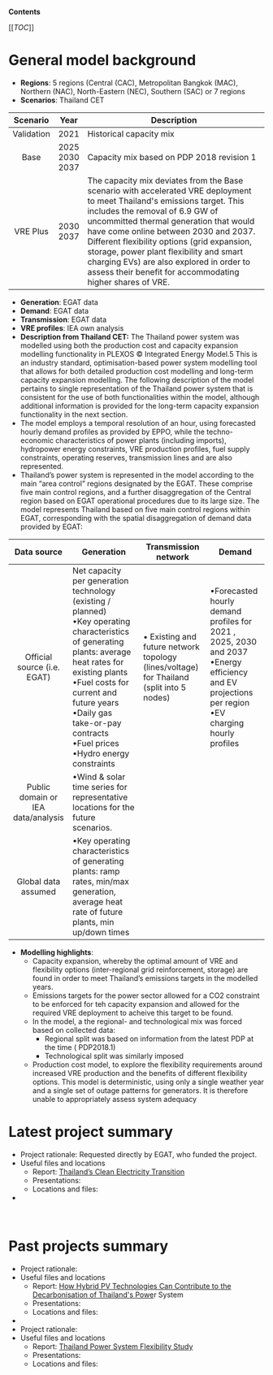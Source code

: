 **Contents**

[[_TOC_]]

# **General model background**

- **Regions**: 5 regions (Central (CAC), Metropolitan Bangkok (MAC), Northern (NAC), North-Eastern (NEC), Southern (SAC) or 7 regions
- **Scenarios**: Thailand CET

| Scenario | Year | Description |
|:--------:|:----:|-------------|
| Validation | 2021 | Historical capacity mix |
| Base | 2025<br>2030<br>2037 | Capacity mix based on PDP 2018 revision 1 |
| VRE Plus | 2030<br>2037 | The capacity mix deviates from the Base scenario with accelerated VRE deployment to meet Thailand's emissions target. This includes the removal of 6.9 GW of uncommitted thermal generation that would have come online between 2030 and 2037.<br>Different flexibility options (grid expansion, storage, power plant flexibility and smart charging EVs) are also explored in order to assess their benefit for accommodating higher shares of VRE. |

- **Generation**: EGAT data
- **Demand**: EGAT data
- **Transmission**: EGAT data
- **VRE profiles**: IEA own analysis
- **Description from Thailand CET:** The Thailand power system was modelled using both the production cost and capacity expansion modelling functionality in PLEXOS © Integrated Energy Model.5 This is an industry standard, optimisation-based power system modelling tool that allows for both detailed production cost modelling and long-term capacity expansion modelling. The following description of the model pertains to single representation of the Thailand power system that is consistent for the use of both functionalities within the model, although additional information is provided for the long-term capacity expansion functionality in the next section.
- The model employs a temporal resolution of an hour, using forecasted hourly demand profiles as provided by EPPO, while the techno-economic characteristics of power plants (including imports), hydropower energy constraints, VRE production profiles, fuel supply constraints, operating reserves, transmission lines and are also represented.
- Thailand’s power system is represented in the model according to the main “area control” regions designated by the EGAT. These comprise five main control regions, and a further disaggregation of the Central region based on EGAT operational procedures due to its large size. The model represents Thailand based on five main control regions within EGAT, corresponding with the spatial disaggregation of demand data provided by EGAT:

| Data source | Generation | Transmission network | Demand |
|:-----------:|------------|----------------------|--------|
| Official source (i.e. EGAT) | Net capacity per generation technology (existing / planned) <br>•Key operating characteristics of generating plants: average heat rates for existing plants <br>•Fuel costs for current and future years <br>•Daily gas take-or-pay contracts <br>•Fuel prices <br>•Hydro energy constraints | • Existing and future network topology (lines/voltage) for Thailand (split into 5 nodes) | •Forecasted hourly demand profiles for 2021 , 2025, 2030 and 2037 <br>•Energy efficiency and EV projections per region <br>•EV charging hourly profiles |
| Public domain or IEA data/analysis | •Wind & solar time series for representative locations for the future scenarios. |  |  |
| Global data assumed | •Key operating characteristics of generating plants: ramp rates, min/max generation, average heat rate of future plants, min up/down times |  |  |

- **Modelling highlights**:
  - Capacity expansion, whereby the optimal amount of VRE and flexibility options (inter-regional grid reinforcement, storage) are found in order to meet Thailand’s emissions targets in the modelled years.
  - Emissions targets for the power sector allowed for a CO2 constraint to be enforced for teh capacity expansion and allowed for the required VRE deployment to acheive this target to be found.
  - In the model, a the regional- and technological mix was forced based on collected data:
    * Regional split was based on information from the latest PDP at the time ( PDP2018.1)
    * Technological split was similarly imposed
  - Production cost model, to explore the flexibility requirements around increased VRE production and the benefits of different flexibility options. This model is deterministic, using only a single weather year and a single set of outage patterns for generators. It is therefore unable to appropriately assess system adequacy

# **Latest project summary**

- Project rationale: Requested directly by EGAT, who funded the project.
- Useful files and locations
  - Report: [Thailand’s Clean Electricity Transition](https://www.iea.org/reports/thailands-clean-electricity-transition)
  - Presentations:
  - Locations and files:
- 

 

# **Past projects summary**

- Project rationale:
- Useful files and locations
  - Report: [How Hybrid PV Technologies Can Contribute to the Decarbonisation of Thailand's Powe](https://www.iea.org/reports/how-hybrid-pv-technologies-can-contribute-to-the-decarbonisation-of-thailands-power-system)r System
  - Presentations:
  - Locations and files:
-  
- Project rationale:
- Useful files and locations
  - Report: [Thailand Power System Flexibility Study](https://www.iea.org/reports/thailand-power-system-flexibility-study)
  - Presentations:
  - Locations and files: